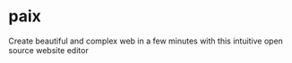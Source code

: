 # paix
Create beautiful and complex web in a few minutes with this intuitive open source website editor
